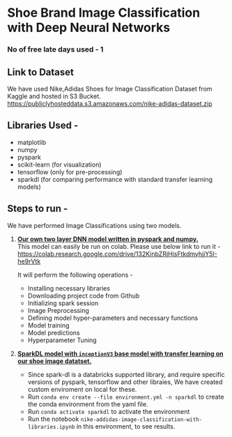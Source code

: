 # Shoe Brand Image Classification with Deep Neural Networks

### No of free late days used - 1

## Link to Dataset
We have used Nike,Adidas Shoes for Image Classification Dataset from Kaggle and hosted in S3 Bucket.
https://publiclyhosteddata.s3.amazonaws.com/nike-adidas-dataset.zip


## Libraries Used -
- matplotlib
- numpy
- pyspark
- scikit-learn (for visualization)
- tensorflow (only for pre-processing)
- sparkdl (for comparing performance with standard transfer learning models)

## Steps to run -

We have performed Image Classifications using two models. 
1. <u>**Our own two layer DNN model written in pyspark and numpy.**</u><br>
    This model can easily be run on colab. Please use below link to run it -
   https://colab.research.google.com/drive/132KinbZRjHisFtkdmyhjjY5I-he9rVtk         
    
    It will perform the following operations - 
    - Installing necessary libraries
    - Downloading project code from Github
    - Initializing spark session
    - Image Preprocessing
    - Defining model hyper-parameters and necessary functions
    - Model training
    - Model predictions
    - Hyperparameter Tuning

2. <u>**SparkDL model with `inceptionV3` base model with transfer learning on our shoe image datatset.**</u>
    - Since spark-dl is a databricks supported library, and require specific versions of pyspark, tensorflow and other libraies, We have created custom enviroment on local for these.
    - Run `conda env create --file environment.yml -n sparkdl` to create the conda environment from the yaml file.
    - Run `conda activate sparkdl` to activate the environment
    - Run the notebook `nike-addidas-image-classification-with-libraries.ipynb` in this environment, to see results.
   